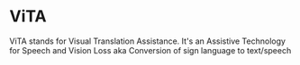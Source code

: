 # ViTA
 ViTA stands for Visual Translation Assistance. It's an Assistive Technology for Speech and Vision Loss aka Conversion of sign language to text/speech
